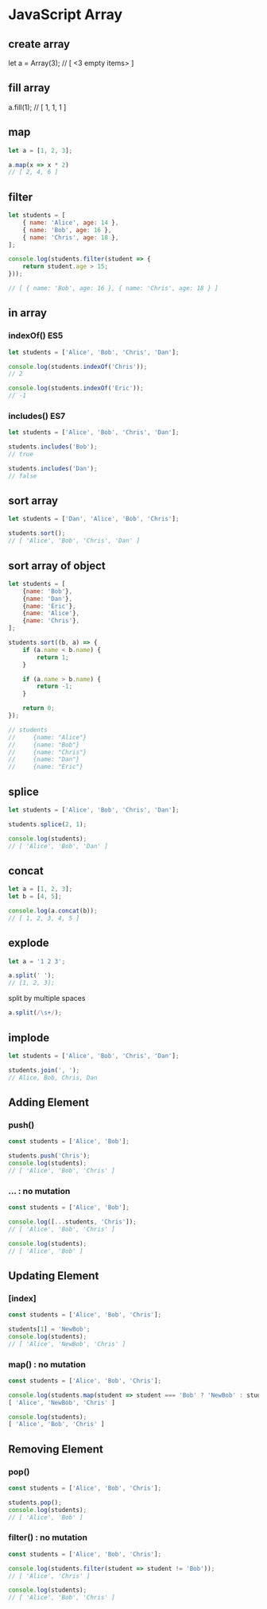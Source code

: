# JavaScript Array

## create array

let a = Array(3);
// [ <3 empty items> ]

## fill array

a.fill(1);
// [ 1, 1, 1 ]

## map

```javascript
let a = [1, 2, 3];

a.map(x => x * 2)
// [ 2, 4, 6 ]
```

## filter

```javascript
let students = [
    { name: 'Alice', age: 14 },
    { name: 'Bob', age: 16 },
    { name: 'Chris', age: 18 },
];

console.log(students.filter(student => {
    return student.age > 15;
}));

// [ { name: 'Bob', age: 16 }, { name: 'Chris', age: 18 } ]
```

## in array

### indexOf() ES5

```javascript
let students = ['Alice', 'Bob', 'Chris', 'Dan'];

console.log(students.indexOf('Chris'));
// 2

console.log(students.indexOf('Eric'));
// -1
```

### includes() ES7

```javascript
let students = ['Alice', 'Bob', 'Chris', 'Dan'];

students.includes('Bob');
// true

students.includes('Dan');
// false
```

## sort array

```javascript
let students = ['Dan', 'Alice', 'Bob', 'Chris'];

students.sort();
// [ 'Alice', 'Bob', 'Chris', 'Dan' ]
```

## sort array of object

```javascript
let students = [
    {name: 'Bob'},
    {name: 'Dan'},
    {name: 'Eric'},
    {name: 'Alice'},
    {name: 'Chris'},
];

students.sort((b, a) => {
    if (a.name < b.name) {
        return 1;
    }

    if (a.name > b.name) {
        return -1;
    }

    return 0;
});

// students
//     {name: "Alice"}
//     {name: "Bob"}
//     {name: "Chris"}
//     {name: "Dan"}
//     {name: "Eric"}
```

## splice

```javascript
let students = ['Alice', 'Bob', 'Chris', 'Dan'];

students.splice(2, 1);

console.log(students);
// [ 'Alice', 'Bob', 'Dan' ]
```

## concat

```javascript
let a = [1, 2, 3];
let b = [4, 5];

console.log(a.concat(b));
// [ 1, 2, 3, 4, 5 ]
```

## explode

```javascript
let a = '1 2 3';

a.split(' ');
// [1, 2, 3];
```

split by multiple spaces

```javascript
a.split(/\s+/);
```

## implode

```javascript
let students = ['Alice', 'Bob', 'Chris', 'Dan'];

students.join(', ');
// Alice, Bob, Chris, Dan
```

## Adding Element

### push()

```javascript
const students = ['Alice', 'Bob'];

students.push('Chris');
console.log(students);
// [ 'Alice', 'Bob', 'Chris' ]
```

### ... : no mutation

```javascript
const students = ['Alice', 'Bob'];

console.log([...students, 'Chris']);
// [ 'Alice', 'Bob', 'Chris' ]

console.log(students);
// [ 'Alice', 'Bob' ]
```

## Updating Element

### [index]

```javascript
const students = ['Alice', 'Bob', 'Chris'];

students[1] = 'NewBob';
console.log(students);
// [ 'Alice', 'NewBob', 'Chris' ]
```

### map() : no mutation

```javascript
const students = ['Alice', 'Bob', 'Chris'];

console.log(students.map(student => student === 'Bob' ? 'NewBob' : student));
[ 'Alice', 'NewBob', 'Chris' ]

console.log(students);
[ 'Alice', 'Bob', 'Chris' ]
```

## Removing Element

### pop()

```javascript
const students = ['Alice', 'Bob', 'Chris'];

students.pop();
console.log(students);
// [ 'Alice', 'Bob' ]
```

### filter() : no mutation

```javascript
const students = ['Alice', 'Bob', 'Chris'];

console.log(students.filter(student => student != 'Bob'));
// [ 'Alice', 'Chris' ]

console.log(students);
// [ 'Alice', 'Bob', 'Chris' ]
```

